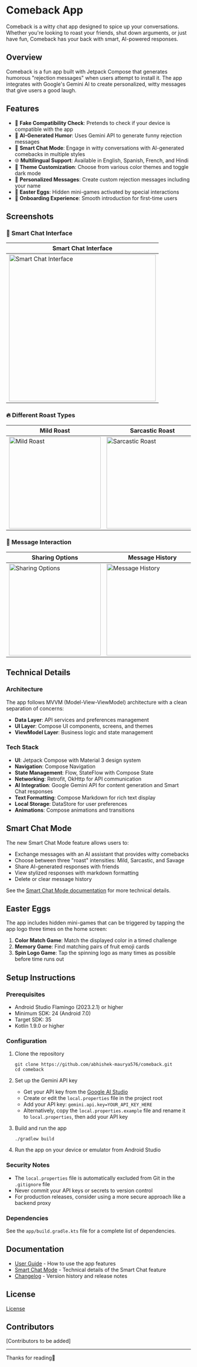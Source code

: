 # Comeback App

Comeback is a witty chat app designed to spice up your conversations. Whether you're looking to roast your friends, shut down arguments, or just have fun, Comeback has your back with smart, AI-powered responses.

## Overview

Comeback is a fun app built with Jetpack Compose that generates humorous "rejection messages" when users attempt to install it. The app integrates with Google's Gemini AI to create personalized, witty messages that give users a good laugh.

## Features

- 🚀 **Fake Compatibility Check**: Pretends to check if your device is compatible with the app
- 🤣 **AI-Generated Humor**: Uses Gemini API to generate funny rejection messages
- 💬 **Smart Chat Mode**: Engage in witty conversations with AI-generated comebacks in multiple styles
- 🌐 **Multilingual Support**: Available in English, Spanish, French, and Hindi
- 🎨 **Theme Customization**: Choose from various color themes and toggle dark mode
- 👤 **Personalized Messages**: Create custom rejection messages including your name
- 🥚 **Easter Eggs**: Hidden mini-games activated by special interactions
- 🧭 **Onboarding Experience**: Smooth introduction for first-time users

## Screenshots
### 📱 Smart Chat Interface

| Smart Chat Interface |
|----------------------|
| <img src="docs/image/smart_chat_interface.jpg" alt="Smart Chat Interface" width="400"/> |

### 🔥 Different Roast Types

| Mild Roast | Sarcastic Roast | Savage Roast |
|------------|------------------|--------------|
| <img src="docs/image/mild_roast.jpg" alt="Mild Roast" width="250"/> | <img src="docs/image/sarcastic_roast.jpg" alt="Sarcastic Roast" width="250"/> | <img src="docs/image/savage_roast.jpg" alt="Savage Roast" width="250"/> |

### 💬 Message Interaction

| Sharing Options | Message History | App Interface |
|-----------------|------------------|----------------|
| <img src="docs/image/sharing_options.jpg" alt="Sharing Options" width="250"/> | <img src="docs/image/message_history.jpg" alt="Message History" width="250"/> | <img src="docs/image/app_interface.jpg" alt="App Interface" width="250"/> |

## Technical Details

### Architecture
The app follows MVVM (Model-View-ViewModel) architecture with a clean separation of concerns:

- **Data Layer**: API services and preferences management
- **UI Layer**: Compose UI components, screens, and themes
- **ViewModel Layer**: Business logic and state management

### Tech Stack
- **UI**: Jetpack Compose with Material 3 design system
- **Navigation**: Compose Navigation
- **State Management**: Flow, StateFlow with Compose State
- **Networking**: Retrofit, OkHttp for API communication
- **AI Integration**: Google Gemini API for content generation and Smart Chat responses
- **Text Formatting**: Compose Markdown for rich text display
- **Local Storage**: DataStore for user preferences
- **Animations**: Compose animations and transitions

## Smart Chat Mode

The new Smart Chat Mode feature allows users to:
- Exchange messages with an AI assistant that provides witty comebacks
- Choose between three "roast" intensities: Mild, Sarcastic, and Savage
- Share AI-generated responses with friends
- View stylized responses with markdown formatting
- Delete or clear message history

See the [Smart Chat Mode documentation](./docs/SmartChatMode.md) for more technical details.

## Easter Eggs

The app includes hidden mini-games that can be triggered by tapping the app logo three times on the home screen:

1. **Color Match Game**: Match the displayed color in a timed challenge
2. **Memory Game**: Find matching pairs of fruit emoji cards
3. **Spin Logo Game**: Tap the spinning logo as many times as possible before time runs out

## Setup Instructions

### Prerequisites
- Android Studio Flamingo (2023.2.1) or higher
- Minimum SDK: 24 (Android 7.0)
- Target SDK: 35
- Kotlin 1.9.0 or higher

### Configuration

1. Clone the repository
   ```
   git clone https://github.com/abhishek-maurya576/comeback.git
   cd comeback
   ```

2. Set up the Gemini API key
   - Get your API key from the [Google AI Studio](https://makersuite.google.com/app/apikey)
   - Create or edit the `local.properties` file in the project root
   - Add your API key: `gemini.api.key=YOUR_API_KEY_HERE`
   - Alternatively, copy the `local.properties.example` file and rename it to `local.properties`, then add your API key

3. Build and run the app
   ```
   ./gradlew build
   ```
   
4. Run the app on your device or emulator from Android Studio

### Security Notes

- The `local.properties` file is automatically excluded from Git in the `.gitignore` file
- Never commit your API keys or secrets to version control
- For production releases, consider using a more secure approach like a backend proxy

### Dependencies
See the `app/build.gradle.kts` file for a complete list of dependencies.

## Documentation

- [User Guide](./docs/UserGuide.md) - How to use the app features
- [Smart Chat Mode](./docs/SmartChatMode.md) - Technical details of the Smart Chat feature
- [Changelog](./CHANGELOG.md) - Version history and release notes

## License

[License](./LICENCE)

## Contributors

[Contributors to be added] 
___
Thanks for reading💌